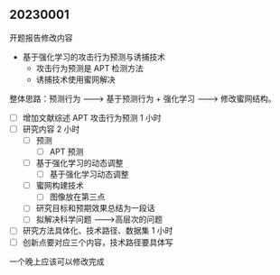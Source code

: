 ## 20230001

开题报告修改内容

- 基于强化学习的攻击行为预测与诱捕技术
	- 攻击行为预测是 APT 检测方法
	- 诱捕技术使用蜜网解决

整体思路：预测行为 ---> 基于预测行为 + 强化学习 ---> 修改蜜网结构。

- [ ] 增加文献综述 APT 攻击行为预测 1 小时
- [ ] 研究内容 2 小时
	- [ ] 预测
		- [ ] APT 预测
	- [ ] 基于强化学习的动态调整
		- [ ] 基于强化学习动态调整
	- [ ] 蜜网构建技术
		- [ ] 图像放在第三点
	- [ ] 研究目标和预期效果总结为一段话
	- [ ] 拟解决科学问题 --->高层次的问题
- [ ] 研究方法具体化、技术路径、数据集 1 小时
- [ ] 创新点要对应三个内容，技术路径要具体写

一个晚上应该可以修改完成
